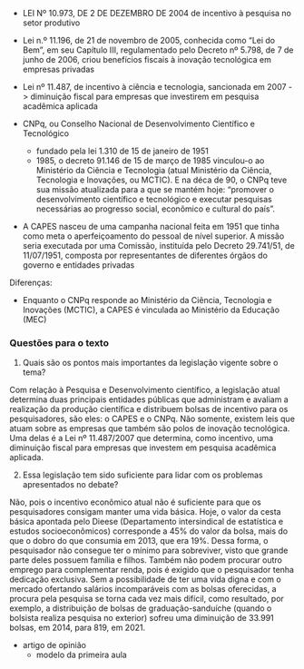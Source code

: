 - LEI Nº 10.973, DE 2 DE DEZEMBRO DE 2004 de incentivo à pesquisa no setor produtivo
- Lei n.º 11.196, de 21 de novembro de 2005, conhecida como “Lei do Bem”, em seu Capítulo III, regulamentado pelo Decreto nº 5.798, de 7 de junho de 2006, criou benefícios fiscais à inovação tecnológica em empresas privadas
- Lei nº 11.487, de incentivo à ciência e tecnologia, sancionada em 2007 -> diminuição fiscal para empresas que investirem em pesquisa acadêmica aplicada


- CNPq, ou Conselho Nacional de Desenvolvimento Científico e Tecnológico
  - fundado pela lei 1.310 de 15 de janeiro de 1951
  - 1985, o decreto 91.146 de 15 de março de 1985 vinculou-o ao Ministério da Ciência e Tecnologia (atual Ministério da Ciência, Tecnologia e Inovações, ou MCTIC). E na déca de 90, o CNPq teve sua missão atualizada para a que se mantém hoje: “promover o desenvolvimento científico e tecnológico e executar pesquisas necessárias ao progresso social, econômico e cultural do país”.
- A CAPES nasceu de uma campanha nacional feita em 1951 que  tinha como meta  o aperfeiçoamento do pessoal de nível superior. A missão seria executada por uma Comissão, instituída pelo Decreto 29.741/51, de 11/07/1951, composta por representantes de diferentes órgãos do governo e entidades privadas


Diferenças:
- Enquanto o CNPq responde ao Ministério da Ciência, Tecnologia e Inovações (MCTIC), a CAPES é vinculada ao Ministério da Educação (MEC)


### Questões para o texto

1. Quais são os pontos mais importantes da legislação vigente sobre o tema?

  Com relação à Pesquisa e Desenvolvimento científico, a legislação atual determina duas principais entidades públicas que administram e avaliam a realização da produção científica e distribuem bolsas de incentivo para os pesquisadores, são eles: o CAPES e o CNPq. Não somente, existem leis que atuam sobre as empresas que também são polos de inovação tecnológica. Uma delas é a Lei nº 11.487/2007 que determina, como incentivo, uma diminuição fiscal para empresas que investem em pesquisa acadêmica aplicada.  


2. Essa legislação tem sido suficiente para lidar com os problemas apresentados no debate?

  Não, pois o incentivo econômico atual não é suficiente para que os pesquisadores consigam manter uma vida básica. Hoje, o valor da cesta básica apontada pelo Dieese (Departamento intersindical de estatística e estudos socioeconômicos) corresponde a 45% do valor da bolsa, mais do que o dobro do que consumia em 2013, que era 19%. Dessa forma, o pesquisador não consegue ter o mínimo para sobreviver, visto que grande parte deles possuem família e filhos. Também não podem procurar outro emprego para complementar renda, pois é exigido que o pesquisador tenha dedicação exclusiva. Sem a possibilidade de ter uma vida digna e com o mercado ofertando salários incomparáveis com as bolsas oferecidas, a procura pela pesquisa se torna cada vez mais difícil, como resultado, por exemplo, a distribuição de bolsas de graduação-sanduíche (quando o bolsista realiza pesquisa no exterior) sofreu uma diminuição de 33.991 bolsas, em 2014, para 819, em 2021.  


- artigo de opinião
  - modelo da primeira aula
